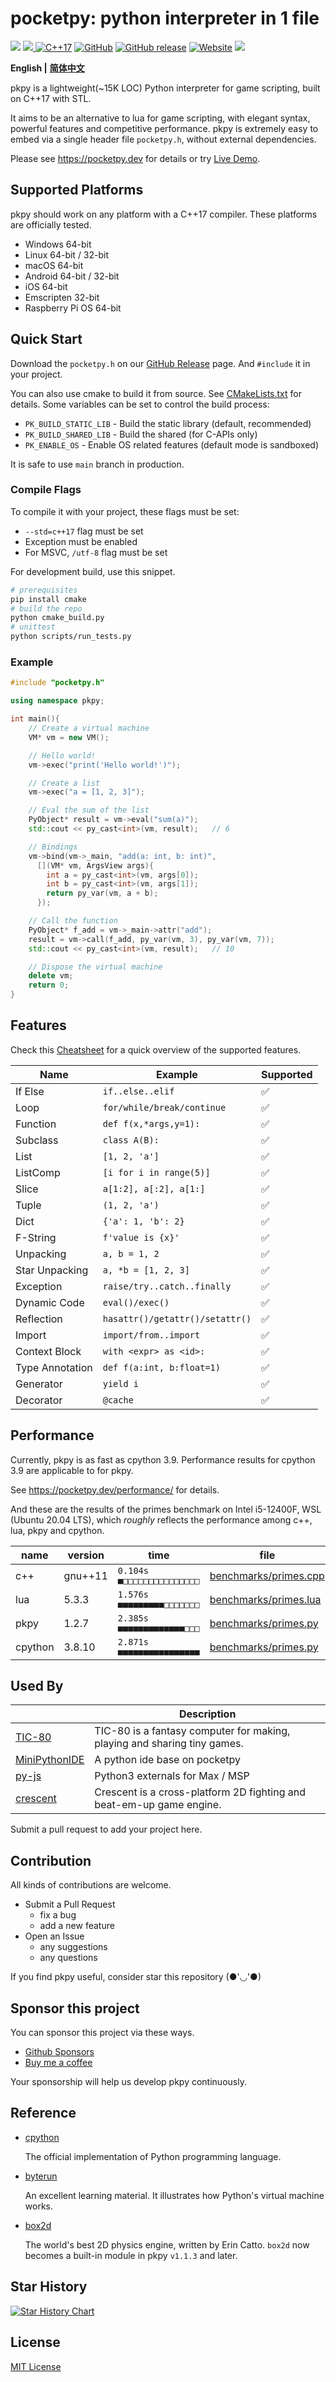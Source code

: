 # pocketpy: python interpreter in 1 file

<p>
<a title="Build" href="https://github.com/pocketpy/pocketpy/actions/workflows" ><img src="https://github.com/pocketpy/pocketpy/actions/workflows/main.yml/badge.svg" /></a>
<a href="https://codecov.io/gh/pocketpy/pocketpy" > 
 <img src="https://codecov.io/gh/pocketpy/pocketpy/branch/main/graph/badge.svg?token=TI9KAFL0RG"/> 
 </a>
<a href="https://en.wikipedia.org/wiki/C%2B%2B#Standardization">
<img alt="C++17" src="https://img.shields.io/badge/C%2B%2B-17-blue.svg"></a>
<a href="https://github.com/blueloveth/pocketpy/blob/main/LICENSE">
<img alt="GitHub" src="https://img.shields.io/github/license/blueloveth/pocketpy.svg?color=blue"></a>
<a href="https://github.com/blueloveth/pocketpy/releases">
<img alt="GitHub release" src="https://img.shields.io/github/release/blueloveth/pocketpy.svg"></a>
<!-- docs -->
<a href="https://pocketpy.dev">
<img alt="Website" src="https://img.shields.io/website/https/pocketpy.dev.svg?down_color=red&down_message=offline&up_color=blue&up_message=online"></a>
<a title="Discord" href="https://discord.gg/WWaq72GzXv" >
<img src="https://img.shields.io/discord/1048978026131640390.svg" /></a>
</p>

**English |** [**简体中文**](README_zh.md)

pkpy is a lightweight(~15K LOC) Python interpreter for game scripting, built on C++17 with STL.

It aims to be an alternative to lua for game scripting, with elegant syntax, powerful features and competitive performance.
pkpy is extremely easy to embed via a single header file `pocketpy.h`, without external dependencies.

Please see https://pocketpy.dev for details or try [Live Demo](https://pocketpy.dev/static/web/).

## Supported Platforms

pkpy should work on any platform with a C++17 compiler.
These platforms are officially tested.

+ Windows 64-bit
+ Linux 64-bit / 32-bit
+ macOS 64-bit
+ Android 64-bit / 32-bit
+ iOS 64-bit
+ Emscripten 32-bit
+ Raspberry Pi OS 64-bit

## Quick Start

Download the `pocketpy.h` on our [GitHub Release](https://github.com/pocketpy/pocketpy/releases) page.
And `#include` it in your project.

You can also use cmake to build it from source. See [CMakeLists.txt](https://github.com/pocketpy/pocketpy/blob/main/CMakeLists.txt) for details.
Some variables can be set to control the build process:
+ `PK_BUILD_STATIC_LIB` - Build the static library (default, recommended)
+ `PK_BUILD_SHARED_LIB` - Build the shared  (for C-APIs only)
+ `PK_ENABLE_OS` - Enable OS related features (default mode is sandboxed)

It is safe to use `main` branch in production.

### Compile Flags

To compile it with your project, these flags must be set:

+ `--std=c++17` flag must be set
+ Exception must be enabled
+ For MSVC, `/utf-8` flag must be set

For development build, use this snippet.
```bash
# prerequisites
pip install cmake
# build the repo
python cmake_build.py
# unittest
python scripts/run_tests.py
```

### Example

```cpp
#include "pocketpy.h"

using namespace pkpy;

int main(){
    // Create a virtual machine
    VM* vm = new VM();

    // Hello world!
    vm->exec("print('Hello world!')");

    // Create a list
    vm->exec("a = [1, 2, 3]");

    // Eval the sum of the list
    PyObject* result = vm->eval("sum(a)");
    std::cout << py_cast<int>(vm, result);   // 6

    // Bindings
    vm->bind(vm->_main, "add(a: int, b: int)",
      [](VM* vm, ArgsView args){
        int a = py_cast<int>(vm, args[0]);
        int b = py_cast<int>(vm, args[1]);
        return py_var(vm, a + b);
      });

    // Call the function
    PyObject* f_add = vm->_main->attr("add");
    result = vm->call(f_add, py_var(vm, 3), py_var(vm, 7));
    std::cout << py_cast<int>(vm, result);   // 10

    // Dispose the virtual machine
    delete vm;
    return 0;
}
```

## Features

Check this [Cheatsheet](https://reference.pocketpy.dev/python.html)
for a quick overview of the supported features.

| Name            | Example                         | Supported |
| --------------- | ------------------------------- | --------- |
| If Else         | `if..else..elif`                | ✅       |
| Loop            | `for/while/break/continue`      | ✅       |
| Function        | `def f(x,*args,y=1):`           | ✅       |
| Subclass        | `class A(B):`                   | ✅       |
| List            | `[1, 2, 'a']`                   | ✅       |
| ListComp        | `[i for i in range(5)]`         | ✅       |
| Slice           | `a[1:2], a[:2], a[1:]`          | ✅       |
| Tuple           | `(1, 2, 'a')`                   | ✅       |
| Dict            | `{'a': 1, 'b': 2}`              | ✅       |
| F-String        | `f'value is {x}'`               | ✅       |
| Unpacking       | `a, b = 1, 2`                   | ✅       |
| Star Unpacking  | `a, *b = [1, 2, 3]`             | ✅       |
| Exception       | `raise/try..catch..finally`     | ✅       |
| Dynamic Code    | `eval()/exec()`                 | ✅       |
| Reflection      | `hasattr()/getattr()/setattr()` | ✅       |
| Import          | `import/from..import`           | ✅       |
| Context Block   | `with <expr> as <id>:`          | ✅       |
| Type Annotation | `def f(a:int, b:float=1)`       | ✅       |
| Generator       | `yield i`                       | ✅       |
| Decorator       | `@cache`                        | ✅       |

## Performance

Currently, pkpy is as fast as cpython 3.9.
Performance results for cpython 3.9 are applicable to for pkpy.

See https://pocketpy.dev/performance/ for details.

And these are the results of the primes benchmark on Intel i5-12400F, WSL (Ubuntu 20.04 LTS), which *roughly* reflects the performance among c++, lua, pkpy and cpython.

| name | version | time | file |
| ---- | ---- | ---- | ---- |
| c++ | gnu++11 | `0.104s ■□□□□□□□□□□□□□□□` | [benchmarks/primes.cpp](https://github.com/pocketpy/pocketpy/blob/9481d653b60b81f4590a4d48f2be496f6962261e/benchmarks/primes.cpp) |
| lua | 5.3.3 | `1.576s ■■■■■■■■■□□□□□□□` | [benchmarks/primes.lua](https://github.com/pocketpy/pocketpy/blob/9481d653b60b81f4590a4d48f2be496f6962261e/benchmarks/primes.lua) |
| pkpy | 1.2.7 | `2.385s ■■■■■■■■■■■■■□□□` | [benchmarks/primes.py](https://github.com/pocketpy/pocketpy/blob/9481d653b60b81f4590a4d48f2be496f6962261e/benchmarks/primes.py) |
| cpython | 3.8.10 | `2.871s ■■■■■■■■■■■■■■■■` | [benchmarks/primes.py](https://github.com/pocketpy/pocketpy/blob/9481d653b60b81f4590a4d48f2be496f6962261e/benchmarks/primes.py) |

## Used By

|                                                                 | Description                                                              |
|-----------------------------------------------------------------|--------------------------------------------------------------------------|
| [TIC-80](https://github.com/nesbox/TIC-80)                      | TIC-80 is a fantasy computer for making, playing and sharing tiny games. |
| [MiniPythonIDE](https://github.com/CU-Production/MiniPythonIDE) | A python ide base on pocketpy                                            |
| [py-js](https://github.com/shakfu/py-js)                        | Python3 externals for Max / MSP                                          |
| [crescent](https://github.com/chukobyte/crescent)               | Crescent is a cross-platform 2D fighting and beat-em-up game engine.     |

Submit a pull request to add your project here.

## Contribution

All kinds of contributions are welcome.

- Submit a Pull Request
  - fix a bug
  - add a new feature
- Open an Issue
  - any suggestions
  - any questions

If you find pkpy useful, consider star this repository (●'◡'●)

## Sponsor this project

You can sponsor this project via these ways.

+ [Github Sponsors](https://github.com/sponsors/blueloveTH)
+ [Buy me a coffee](https://www.buymeacoffee.com/blueloveth)

Your sponsorship will help us develop pkpy continuously.

## Reference

+ [cpython](https://github.com/python/cpython)

  The official implementation of Python programming language.

+ [byterun](https://www.aosabook.org/en/500L/a-python-interpreter-written-in-python.html)

  An excellent learning material. It illustrates how Python's virtual machine works.

+ [box2d](https://box2d.org/)

  The world's best 2D physics engine, written by Erin Catto. `box2d` now becomes a built-in module in pkpy `v1.1.3` and later.


## Star History

[![Star History Chart](https://api.star-history.com/svg?repos=blueloveth/pocketpy&type=Date)](https://star-history.com/#blueloveth/pocketpy&Date)



## License

[MIT License](http://opensource.org/licenses/MIT)

